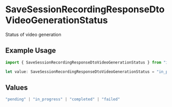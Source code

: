 # SaveSessionRecordingResponseDtoVideoGenerationStatus

Status of video generation

## Example Usage

```typescript
import { SaveSessionRecordingResponseDtoVideoGenerationStatus } from "iris-sdk/models/components";

let value: SaveSessionRecordingResponseDtoVideoGenerationStatus = "in_progress";
```

## Values

```typescript
"pending" | "in_progress" | "completed" | "failed"
```